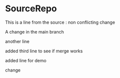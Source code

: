 # SourceRepo

This is a line from the source : non conflicting change

A change in the main branch


another line

added third line to see if merge works

added line for demo


change
